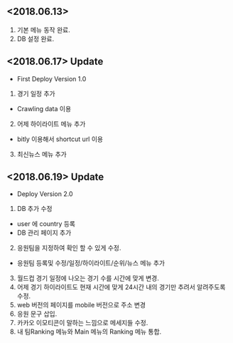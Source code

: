 ## <2018.06.13>

1. 기본 메뉴 동작 완료.
2. DB 설정 완료.


## <2018.06.17> Update

* First Deploy
  Version 1.0

1. 경기 일정 추가
  - Crawling data 이용
2. 어제 하이라이트 메뉴 추가
  - bitly 이용해서 shortcut url 이용
3. 최신뉴스 메뉴 추가


## <2018.06.19> Update

 * Deploy Version 2.0

1. DB 추가 수정
  - user 에 country 등록 
  - DB 관리 페이지 추가
2. 응원팀을 지정하여 확인 할 수 있게 수정.
  - 응원팀 등록및 수정/일정/하이라이트/순위/뉴스 메뉴 추가
3. 월드컵 경기 일정에 나오는 경기 수를 시간에 맞게 변경.
4. 어제 경기 하이라이트도 현재 시간에 맞게 24시간 내의 경기만 추려서 알려주도록 수정.
5. web 버전의 페이지를 mobile 버전으로 주소 변경
6. 응원 문구 삽입.
7. 카카오 이모티콘이 말하는 느낌으로 메세지들 수정.
8. 내 팀Ranking 메뉴와 Main 메뉴의 Ranking 메뉴 통합.
